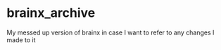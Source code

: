 brainx_archive
==============

My messed up version of brainx in case I want to refer to any changes I made to it

